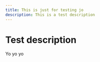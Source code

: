 ```yaml
---
title: This is just for testing jo
description: This is a test description
---
```


# Test description

Yo yo yo
